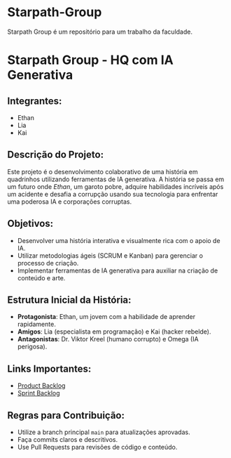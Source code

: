 # Starpath-Group
Starpath Group é um repositório para um trabalho da faculdade.

# Starpath Group - HQ com IA Generativa

## Integrantes:
- Ethan
- Lia
- Kai

## Descrição do Projeto:
Este projeto é o desenvolvimento colaborativo de uma história em quadrinhos utilizando ferramentas de IA generativa. A história se passa em um futuro onde *Ethan*, um garoto pobre, adquire habilidades incríveis após um acidente e desafia a corrupção usando sua tecnologia para enfrentar uma poderosa IA e corporações corruptas.

## Objetivos:
- Desenvolver uma história interativa e visualmente rica com o apoio de IA.
- Utilizar metodologias ágeis (SCRUM e Kanban) para gerenciar o processo de criação.
- Implementar ferramentas de IA generativa para auxiliar na criação de conteúdo e arte.

## Estrutura Inicial da História:
- **Protagonista**: Ethan, um jovem com a habilidade de aprender rapidamente.
- **Amigos**: Lia (especialista em programação) e Kai (hacker rebelde).
- **Antagonistas**: Dr. Viktor Kreel (humano corrupto) e Omega (IA perigosa).

## Links Importantes:
- [Product Backlog](link_para_product_backlog)
- [Sprint Backlog](link_para_sprint_backlog)

## Regras para Contribuição:
- Utilize a branch principal `main` para atualizações aprovadas.
- Faça commits claros e descritivos.
- Use Pull Requests para revisões de código e conteúdo.
